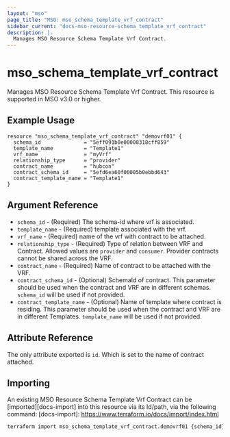 ```yaml
---
layout: "mso"
page_title: "MSO: mso_schema_template_vrf_contract"
sidebar_current: "docs-mso-resource-schema_template_vrf_contract"
description: |-
  Manages MSO Resource Schema Template Vrf Contract.
---
```


# mso_schema_template_vrf_contract #

Manages MSO Resource Schema Template Vrf Contract. This resource is supported in MSO v3.0 or higher.

## Example Usage ##

```hcl
resource "mso_schema_template_vrf_contract" "demovrf01" {
  schema_id              = "5eff091b0e00008318cff859"
  template_name          = "Template1"
  vrf_name               = "myVrf"
  relationship_type      = "provider"
  contract_name          = "hubcon"
  contract_schema_id     = "5efd6ea60f00005b0ebbd643"
  contract_template_name = "Template1"
}
```

## Argument Reference ##


* `schema_id` - (Required) The schema-id where vrf is associated.
* `template_name` - (Required) template associated with the vrf.
* `vrf_name` - (Required) name of the vrf with contract to be attached.
* `relationship_type` - (Required) Type of relation between VRF and Contract. Allowed values are `provider` and `consumer`. Provider contracts cannot be shared across the VRF.
* `contract_name` - (Required) Name of contract to be attached with the VRF.
* `contract_schema_id` - (Optional) SchemaId of contract. This parameter should be used when the contract and VRF are in different schemas. `schema_id` will be used if not provided.
* `contract_template_name` - (Optional) Name of template where contract is residing. This parameter should be used when the contract and VRF are in different Templates. `template_name` will be used if not provided.


## Attribute Reference ##
The only attribute exported is `id`. Which is set to the name of contract attached.

## Importing ##

An existing MSO Resource Schema Template Vrf Contract can be [imported][docs-import] into this resource via its Id/path, via the following command: [docs-import]: <https://www.terraform.io/docs/import/index.html>

```bash
terraform import mso_schema_template_vrf_contract.demovrf01 {schema_id}/template/{template_name}/vrf/{vrf_name}/contract/{contract_name}
```